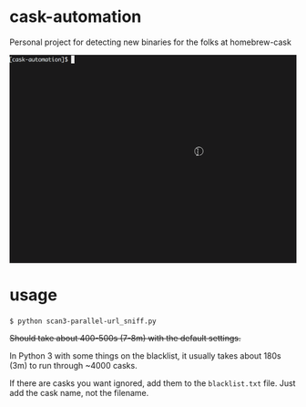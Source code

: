 # cask-automation
Personal project for detecting new binaries for the folks at homebrew-cask

<img src="demo.gif" align="center">

# usage
`$ python scan3-parallel-url_sniff.py`

~~Should take about 400-500s (7-8m) with the default settings.~~

In Python 3 with some things on the blacklist, it usually takes about 180s (3m) to run through ~4000 casks.

If there are casks you want ignored, add them to the `blacklist.txt` file. Just add the cask name, not the filename.
